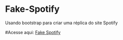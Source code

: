 # Fake-Spotify
 Usando bootstrap para criar uma réplica do site Spotify
 
 #Acesse aqui: [Fake Spotify](http://www.allanvigiani.surge.sh)
